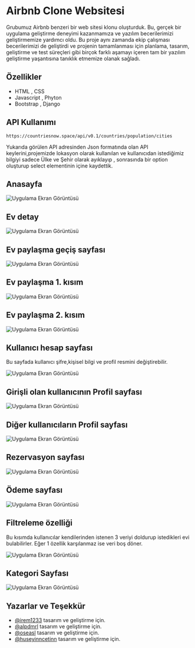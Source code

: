 # Airbnb Clone Websitesi

Grubumuz Airbnb benzeri bir web sitesi klonu oluşturduk. Bu, gerçek bir uygulama geliştirme deneyimi kazanmamıza ve yazılım becerilerimizi geliştirmemize yardımcı oldu. Bu proje aynı zamanda ekip çalışması becerilerimizi de geliştirdi ve projenin tamamlanması için planlama, tasarım, geliştirme ve test süreçleri gibi birçok farklı aşamayı içeren tam bir yazılım geliştirme yaşantısına tanıklık etmemize olanak sağladı.


## Özellikler

- HTML , CSS 
- Javascript , Phyton
- Bootstrap , Django


  
## API Kullanımı

`https://countriesnow.space/api/v0.1/countries/population/cities`

Yukarıda görülen API adresinden Json formatında olan API keylerini,projemizde lokasyon olarak kullanılan ve kullanıcıdan istediğimiz bilgiyi sadece Ülke ve Şehir olarak ayıklayıp , sonrasında bir option oluşturup select elementinin içine kaydettik.



  
## Anasayfa

![Uygulama Ekran Görüntüsü](https://i.hizliresim.com/azmelye.png)

## Ev detay 

![Uygulama Ekran Görüntüsü](https://i.hizliresim.com/t3qz390.png)

## Ev paylaşma geçiş sayfası

![Uygulama Ekran Görüntüsü](https://i.hizliresim.com/nhi7be6.png)

## Ev paylaşma 1. kısım

![Uygulama Ekran Görüntüsü](https://i.hizliresim.com/lc7b3bv.png)

## Ev paylaşma 2. kısım

![Uygulama Ekran Görüntüsü](https://i.hizliresim.com/a2y6f7m.png)

## Kullanıcı hesap sayfası 

Bu sayfada kullanıcı şifre,kişisel bilgi ve profil resmini değiştirebilir.

![Uygulama Ekran Görüntüsü](https://i.hizliresim.com/jz9eeha.png)


## Girişli olan kullanıcının Profil sayfası

![Uygulama Ekran Görüntüsü](https://i.hizliresim.com/rqi2wuj.png)

## Diğer kullanıcıların Profil sayfası

![Uygulama Ekran Görüntüsü](https://i.hizliresim.com/fe0dqpf.png)

## Rezervasyon sayfası

![Uygulama Ekran Görüntüsü](https://i.hizliresim.com/tk8pftm.png)

## Ödeme sayfası

![Uygulama Ekran Görüntüsü](https://i.hizliresim.com/oeyao6n.png)

## Filtreleme özelliği

Bu kısımda kullanıcılar kendilerinden istenen 3 veriyi doldurup istedikleri evi bulabilirler. Eğer 1 özellik karşılanmaz ise veri boş döner.

![Uygulama Ekran Görüntüsü](https://i.hizliresim.com/sz6jw9m.jpeg)

## Kategori Sayfası

![Uygulama Ekran Görüntüsü](https://i.hizliresim.com/a5a17vl.jpeg)





## Yazarlar ve Teşekkür

- [@irem1233](https://github.com/irem1233) tasarım ve geliştirme için.
- [@alpdmrl](https://github.com/alpdmrl) tasarım ve geliştirme için.
- [@oseasl](https://github.com/oseasl) tasarım ve geliştirme için.
- [@huseyinncetinn](https://github.com/huseyinncetinn) tasarım ve geliştirme için.

  
